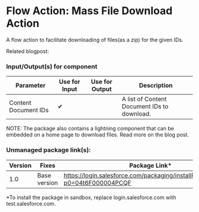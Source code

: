 # Flow Action: Mass File Download Action

A flow action to facilitate downloading of files(as a zip) for the given IDs.

Related blogpost:

### Input/Output(s) for component
|Parameter	               |Use for Input	   |Use for Output	   |Description 
|-|-|-|-|
| Content Document IDs | ✔ |  | A list of Content Document IDs to download. |

NOTE: The package also contains a lightning component that can be embedded on a home page to download files. Read more on the blog post.

### Unmanaged package link(s):
| Version | Fixes |Package Link*	    
|-|-|-|
| 1.0 | Base version | https://login.salesforce.com/packaging/installPackage.apexp?p0=04t6F000004PCQF |


*To install the package in sandbox, replace login.salesforce.com with test.salesforce.com.